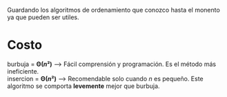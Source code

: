 Guardando los algoritmos de ordenamiento que conozco hasta el monento ya que pueden ser utiles.   

# Costo
burbuja = **Θ($n²$)** --> Fácil comprensión y programación. Es el método más ineficiente.  
insercion = **Θ($n²$)** --> Recomendable solo cuando $n$ es pequeño. Este algoritmo se comporta **levemente** mejor que burbuja.  
